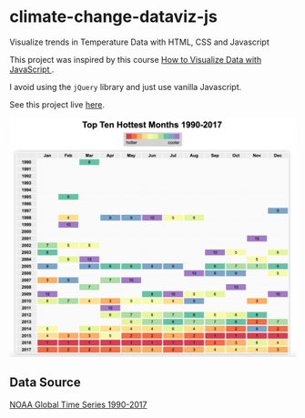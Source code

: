 # climate-change-dataviz-js
Visualize trends in Temperature Data with HTML, CSS and Javascript

This project was inspired by this course [How to Visualize Data with JavaScript
](https://www.udemy.com/course/how-to-visualize-data-with-javascript).

I avoid using the `jQuery` library and just use vanilla Javascript.

See this project live [here](https://juanjoc333.github.io/climate-change-dataviz-js/).

![final.png](assets/final.png)

## Data Source
[NOAA Global Time Series 1990-2017](https://www.ncei.noaa.gov/access/monitoring/climate-at-a-glance/global/time-series/globe/land_ocean/all/12/1990-2017)
